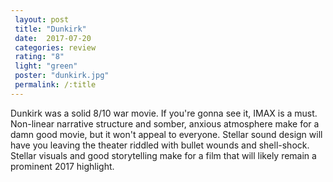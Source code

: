 ```yaml
---
 layout: post
 title: "Dunkirk"
 date:  2017-07-20
 categories: review
 rating: "8"
 light: "green"
 poster: "dunkirk.jpg"
 permalink: /:title
---
```



Dunkirk was a solid 8/10 war movie. If you're gonna see it, IMAX is a must. Non-linear narrative structure and somber, anxious atmosphere make for a damn good movie, but it won't appeal to everyone. Stellar sound design will have you leaving the theater riddled with bullet wounds and shell-shock. Stellar visuals and good storytelling make for a film that will likely remain a prominent 2017 highlight.